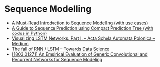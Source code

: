 # Sequence Modelling

* [A Must-Read Introduction to Sequence Modelling \(with use cases\)](https://www.analyticsvidhya.com/blog/2018/04/sequence-modelling-an-introduction-with-practical-use-cases/)
* [A Guide to Sequence Prediction using Compact Prediction Tree \(with codes in Python\)](https://www.analyticsvidhya.com/blog/2018/04/guide-sequence-prediction-using-compact-prediction-tree-python/)
* [Visualizing LSTM Networks. Part I. – Acta Schola Automata Polonica – Medium](https://medium.com/asap-report/visualizing-lstm-networks-part-i-f1d3fa6aace7)
* [The fall of RNN / LSTM – Towards Data Science](https://towardsdatascience.com/the-fall-of-rnn-lstm-2d1594c74ce0)
* [\[1803.01271\] An Empirical Evaluation of Generic Convolutional and Recurrent Networks for Sequence Modeling](https://arxiv.org/abs/1803.01271)



